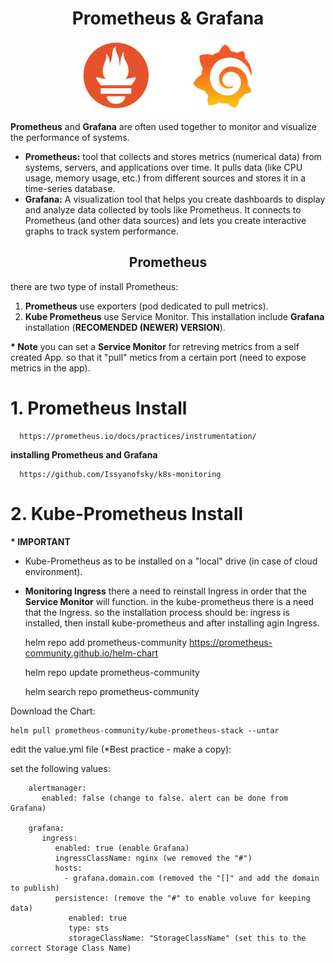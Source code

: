 <div align="center">

# **Prometheus & Grafana**

![Prometheus](../pic/prometeus.gif)

</div>


__Prometheus__ and __Grafana__ are often used together to monitor and visualize the performance of systems.

  * __Prometheus:__ tool that collects and stores metrics (numerical data) from systems, servers, and applications over time. It pulls data (like CPU usage, memory usage, etc.) from different sources and stores it in a time-series database.
  * __Grafana:__ A visualization tool that helps you create dashboards to display and analyze data collected by tools like Prometheus. It connects to Prometheus (and other data sources) and lets you create interactive graphs to track system performance.

<div align="center">

## **Prometheus**


</div>

there are two type of install Prometheus:

  1. __Prometheus__ use exporters (pod dedicated to pull metrics).
  2. __Kube Prometheus__ use Service Monitor. This installation include __Grafana__ installation (__RECOMENDED (NEWER) VERSION__).

__* Note__ you can set a __Service Monitor__ for retreving metrics from a self created App. so that it "pull" metics from a certain port (need to expose metrics in the app).

# 1. Prometheus Install

      https://prometheus.io/docs/practices/instrumentation/

__installing Prometheus and Grafana__

      https://github.com/Issyanofsky/k8s-monitoring

# 2. Kube-Prometheus Install

__* IMPORTANT__

  * Kube-Prometheus as to be installed on a "local" drive (in case of cloud environment).
  * __Monitoring Ingress__ there a need to reinstall Ingress in order that the __Service Monitor__ will function. in the kube-prometheus there is a need that the Ingress. so the installation process should be: ingress is installed, then install kube-prometheus and after installing agin Ingress.

      helm repo add prometheus-community https://prometheus-community.github.io/helm-chart

      helm repo update prometheus-community

      helm search repo prometheus-community

Download the Chart:

    helm pull prometheus-community/kube-prometheus-stack --untar

edit the value.yml file (*Best practice - make a copy):

   set the following values:

        alertmanager:
           enabled: false (change to false. alert can be done from Grafana)

        grafana:
           ingress:
              enabled: true (enable Grafana)
              ingressClassName: nginx (we removed the "#")
              hosts:
                - grafana.domain.com (removed the "[]" and add the domain to publish)
              persistence: (remove the "#" to enable voluve for keeping data)
                 enabled: true
                 type: sts
                 storageClassName: "StorageClassName" (set this to the correct Storage Class Name)
                 
